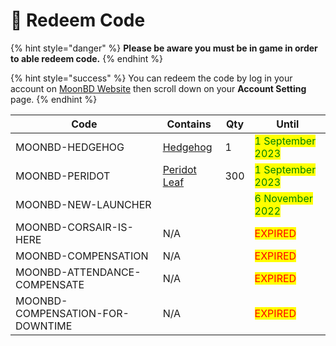 # 🔢 Redeem Code

{% hint style="danger" %}
**Please be aware you must be in game in order to able redeem code.**
{% endhint %}

{% hint style="success" %}
You can redeem the code by log in your account on [MoonBD Website](https://moonbd.online/) then scroll down on your **Account Setting** page.
{% endhint %}

| Code                             | Contains                                            | Qty | Until                                              |
| -------------------------------- | --------------------------------------------------- | --- | -------------------------------------------------- |
| MOONBD-HEDGEHOG                  | [Hedgehog](https://bdocodex.com/us/item/18090/)     | 1   | <mark style="color:green;">1 September 2023</mark> |
| MOONBD-PERIDOT                   | [Peridot Leaf](https://bdocodex.com/us/item/44295/) | 300 | <mark style="color:green;">1 September 2023</mark> |
| MOONBD-NEW-LAUNCHER              |                                                     |     | <mark style="color:green;">6 November 2022</mark>  |
| MOONBD-CORSAIR-IS-HERE           | N/A                                                 |     | <mark style="color:red;">EXPIRED</mark>            |
| MOONBD-COMPENSATION              | N/A                                                 |     | <mark style="color:red;">EXPIRED</mark>            |
| MOONBD-ATTENDANCE-COMPENSATE     | N/A                                                 |     | <mark style="color:red;">EXPIRED</mark>            |
| MOONBD-COMPENSATION-FOR-DOWNTIME | N/A                                                 |     | <mark style="color:red;">EXPIRED</mark>            |


